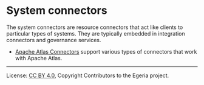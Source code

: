 <!-- SPDX-License-Identifier: CC-BY-4.0 -->
<!-- Copyright Contributors to the Egeria project. -->

# System connectors

The system connectors are resource connectors that act like clients to particular types of systems.
They are typically embedded in integration connectors and governance services.

* [Apache Atlas Connectors](apache-atlas-connectors) support various types of connectors that work with Apache Atlas.




----
License: [CC BY 4.0](https://creativecommons.org/licenses/by/4.0/),
Copyright Contributors to the Egeria project.